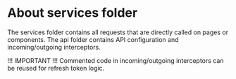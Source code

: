 # About services folder

The services folder contains all requests that are directly called on pages or components.
The api folder contains API configuration and incoming/outgoing interceptors.

!!! IMPORTANT !!!
Commented code in incoming/outgoing interceptors can be reused for refresh token logic.
